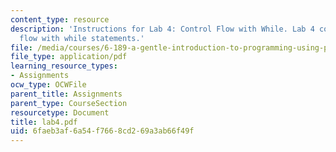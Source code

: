 ```yaml
---
content_type: resource
description: 'Instructions for Lab 4: Control Flow with While. Lab 4 covered control
  flow with while statements.'
file: /media/courses/6-189-a-gentle-introduction-to-programming-using-python-january-iap-2008/6faeb3af6a54f7668cd269a3ab66f49f_lab4.pdf
file_type: application/pdf
learning_resource_types:
- Assignments
ocw_type: OCWFile
parent_title: Assignments
parent_type: CourseSection
resourcetype: Document
title: lab4.pdf
uid: 6faeb3af-6a54-f766-8cd2-69a3ab66f49f
---
```

